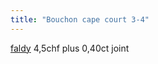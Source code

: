 ```yaml
---
title: "Bouchon cape court 3-4"
---
```


[faldy](notes/utilisateurs/fournisseurs/faldy.md) 4,5chf plus 0,40ct joint